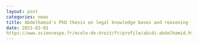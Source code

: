 ```yaml
---
layout: post
categories: news
title: Abdelhamid's PhD thesis on legal knowledge bases and reasoning (minor supervisor)
date: 2021-02-01
https://www.sciencespo.fr/ecole-de-droit/fr/profile/abidi-abdelhamid.html
---
```


